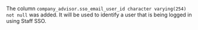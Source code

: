 The column `company_advisor.sso_email_user_id character varying(254) not null` was added. It will be used to identify a 
user that is being logged in using Staff SSO.
